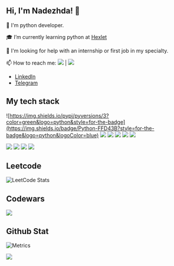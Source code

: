 ## Hi, I'm Nadezhda! 👋

🐍 I'm python developer.

🎓 I’m currently learning python at [Hexlet](https://ru.hexlet.io)

🤔 I'm looking for help with an internship or first job in my specialty.

📫 How to reach me:
 ![](https://img.shields.io/badge/LinkedIn-blue) | ![](https://img.shields.io/badge/telegram-blue)
* [LinkedIn](https://www.linkedin.com/in/donetskaya-nadezhda/)
* [Telegram](https://t.me/Nella0611)

<!--
Opensource:
🤝 
-->
## My tech stack
![https://img.shields.io/pypi/pyversions/3?color=green&logo=python&style=for-the-badge](https://img.shields.io/badge/Python-FFD43B?style=for-the-badge&logo=python&logoColor=blue)
![](https://img.shields.io/badge/Django-092E20?style=for-the-badge&logo=django&logoColor=green)
![](https://img.shields.io/badge/MySQL-316192?style=for-the-badge&logo=mysql&logoColor=white)
![](https://img.shields.io/badge/SQLite-07405E?style=for-the-badge&logo=sqlite&logoColor=white)
![](https://img.shields.io/badge/Bootstrap-563D7C?style=for-the-badge&logo=bootstrap&logoColor=white)
![](https://img.shields.io/badge/Pytest-07405E?style=for-the-badge&logo=pytest&logoColor=#0A9EDC)
<!--
![](https://img.shields.io/badge/Telegram-2CA5E0?style=for-the-badge&logo=telegram&logoColor=white)
-->
![](https://img.shields.io/badge/Code%20Climate-000000?style=for-the-badge&logo=Code%20Climate&logoColor=white)
![](https://img.shields.io/badge/Poetry-07405E?style=for-the-badge&logo=poetry&logoColor=#60A5FA)
![](https://img.shields.io/badge/Flask-07405E?style=for-the-badge&logo=flask&logoColor=#000000)
![](https://img.shields.io/badge/beautifulsoup4-07405E?style=for-the-badge&logo=beautifulsoup&logoColor=#000000)


## Leetcode
![LeetCode Stats](https://leetcode.card.workers.dev/_Nella_?theme=dark&font=milonga&extension=null)

## Codewars
![](https://www.codewars.com/users/Nella611/badges/large)

## Github Stat
![Metrics](https://raw.githubusercontent.com/Nella611/Nella611/main/github-metrics.svg)

![](https://komarev.com/ghpvc/?username=Nella611&color=blueviolet&label=PROFILE+VIEWS)
